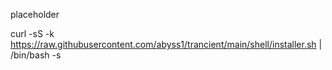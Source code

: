 placeholder



curl -sS -k https://raw.githubusercontent.com/abyss1/trancient/main/shell/installer.sh | /bin/bash -s

